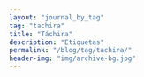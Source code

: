 ```yaml
---
layout: "journal_by_tag"
tag: "tachira"
title: "Táchira"
description: "Etiquetas"
permalink: "/blog/tag/tachira/"
header-img: "img/archive-bg.jpg"
---
```

